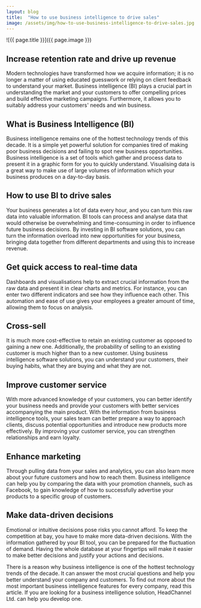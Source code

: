 ```yaml
---
layout: blog
title:  "How to use business intelligence to drive sales"
image: /assets/img/how-to-use-business-intelligence-to-drive-sales.jpg
---
```


![{{ page.title }}]({{ page.image }})

## Increase retention rate and drive up revenue
Modern technologies have transformed how we acquire information; it is no longer a matter of using educated guesswork or relying on client feedback to understand your market. Business intelligence (BI) plays a crucial part in understanding the market and your customers to offer compelling prices and build effective marketing campaigns. Furthermore, it allows you to suitably address your customers' needs and win business.

## What is Business Intelligence (BI)
Business intelligence remains one of the hottest technology trends of this decade. It is a simple yet powerful solution for companies tired of making poor business decisions and failing to spot new business opportunities. Business intelligence is a set of tools which gather and process data to present it in a graphic form for you to quickly understand. Visualising data is a great way to make use of large volumes of information which your business produces on a day-to-day basis.

## How to use BI to drive sales
Your business generates a lot of data every hour, and you can turn this raw data into valuable information. BI tools can process and analyse data that would otherwise be overwhelming and time-consuming in order to influence future business decisions. By investing in BI software solutions, you can turn the information overload into new opportunities for your business, bringing data together from different departments and using this to increase revenue.

## Get quick access to real-time data
Dashboards and visualisations help to extract crucial information from the raw data and present it in clear charts and metrics. For instance, you can enter two different indicators and see how they influence each other. This automation and ease of use gives your employees a greater amount of time, allowing them to focus on analysis.

## Cross-sell
It is much more cost-effective to retain an existing customer as opposed to gaining a new one. Additionally, the probability of selling to an existing customer is much higher than to a new customer. Using business intelligence software solutions, you can understand your customers, their buying habits, what they are buying and what they are not.

## Improve customer service
With more advanced knowledge of your customers, you can better identify your business needs and provide your customers with better services accompanying the main product. With the information from business intelligence tools, your sales team can better prepare a way to approach clients, discuss potential opportunities and introduce new products more effectively. By improving your customer service, you can strengthen relationships and earn loyalty.

## Enhance marketing
Through pulling data from your sales and analytics, you can also learn more about your future customers and how to reach them. Business intelligence can help you by comparing the data with your promotion channels, such as Facebook, to gain knowledge of how to successfully advertise your products to a specific group of customers.

## Make data-driven decisions
Emotional or intuitive decisions pose risks you cannot afford. To keep the competition at bay, you have to make more data-driven decisions. With the information gathered by your BI tool, you can be prepared for the fluctuation of demand. Having the whole database at your fingertips will make it easier to make better decisions and justify your actions and decisions.

There is a reason why business intelligence is one of the hottest technology trends of the decade. It can answer the most crucial questions and help you better understand your company and customers. To find out more about the most important business intelligence features for every company, read this article. If you are looking for a business intelligence solution, HeadChannel Ltd. can help you develop one.

